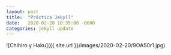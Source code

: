 ```yaml
---
layout: post
title:  "Práctica Jekyll"
date:   2020-02-20 10:35:00 -0600
categories: jekyll update
---
```


![Chihiro y Haku]({{ site.url }}/images/2020-02-20/9OA50r1.jpg)